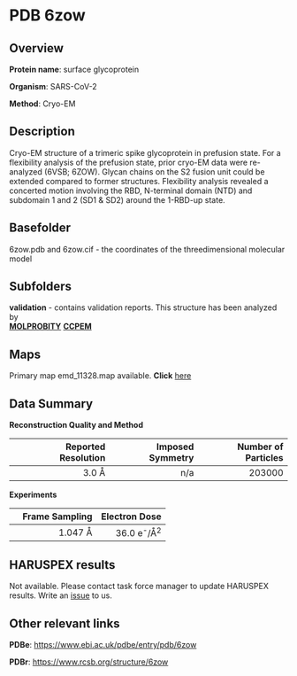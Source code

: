 # PDB 6zow

## Overview

**Protein name**: surface glycoprotein

**Organism**: SARS-CoV-2

**Method**: Cryo-EM

## Description

Cryo-EM structure of a trimeric spike glycoprotein in prefusion state. For a flexibility analysis of the prefusion state, prior cryo-EM data were re-analyzed (6VSB; 6ZOW). Glycan chains on the S2 fusion unit could be extended compared to former structures. Flexibility analysis revealed a concerted motion involving the RBD, N-terminal domain (NTD) and subdomain 1 and 2 (SD1 & SD2) around the 1-RBD-up state.

## Basefolder

6zow.pdb and 6zow.cif - the coordinates of the threedimensional molecular model

## Subfolders





**validation** - contains validation reports. This structure has been analyzed by <br>  [**MOLPROBITY**](https://github.com/thorn-lab/coronavirus_structural_task_force/tree/master/pdb/surface_glycoprotein/SARS-CoV-2/6zow/validation/molprobity)   [**CCPEM**](https://github.com/thorn-lab/coronavirus_structural_task_force/tree/master/pdb/surface_glycoprotein/SARS-CoV-2/6zow/validation/ccpem-validation)



## Maps

Primary map emd_11328.map available. **Click** [here](http://ftp.wwpdb.org/pub/emdb/structures/EMD-11328/map/) 

## Data Summary
**Reconstruction Quality and Method**

|   | Reported Resolution | Imposed Symmetry | Number of Particles |
|---|-------------:|----------------:|--------------:|
|   |3.0 Å|n/a|203000|

**Experiments**

|   | Frame Sampling | Electron Dose |
|---|-------------:|----------------:|
|   |1.047 Å|36.0 e<sup>-</sup>/Å<sup>2</sup>|

## HARUSPEX results

Not available. Please contact task force manager to update HARUSPEX results. Write an [issue](https://github.com/thorn-lab/coronavirus_structural_task_force/issues) to us.

## Other relevant links 
**PDBe**:  https://www.ebi.ac.uk/pdbe/entry/pdb/6zow
 
**PDBr**: https://www.rcsb.org/structure/6zow 
